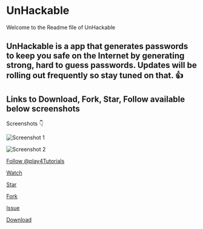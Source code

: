 # UnHackable

Welcome to the Readme file of UnHackable

UnHackable is a app that generates passwords to keep you safe on the Internet by generating strong, hard to guess passwords.
Updates will be rolling out frequently so stay tuned on that. :+1:
---
Links to Download, Fork, Star, Follow available below screenshots
---
Screenshots :point_down:

![Screenshot 1](https://github.com/play4Tutorials/private-items-files-images/blob/main/1.jpg)

![Screenshot 2](https://github.com/play4Tutorials/private-items-files-images/blob/main/2.jpg)

<a class="github-button" href="https://github.com/play4Tutorials" data-color-scheme="no-preference: dark; light: dark; dark: dark;" data-size="large" aria-label="Follow @play4Tutorials on GitHub">Follow @play4Tutorials</a>

<a class="github-button" href="https://github.com/play4Tutorials/UnHackable/subscription" data-color-scheme="no-preference: dark; light: dark; dark: dark;" data-icon="octicon-eye" data-size="large" aria-label="Watch play4Tutorials/UnHackable on GitHub">Watch</a>

<a class="github-button" href="https://github.com/play4Tutorials/UnHackable" data-color-scheme="no-preference: dark; light: dark; dark: dark;" data-icon="octicon-star" data-size="large" aria-label="Star play4Tutorials/UnHackable on GitHub">Star</a>

<a class="github-button" href="https://github.com/play4Tutorials/UnHackable/fork" data-color-scheme="no-preference: dark; light: dark; dark: dark;" data-icon="octicon-repo-forked" data-size="large" aria-label="Fork play4Tutorials/UnHackable on GitHub">Fork</a>

<a class="github-button" href="https://github.com/play4Tutorials/UnHackable/issues" data-color-scheme="no-preference: dark; light: dark; dark: dark;" data-icon="octicon-issue-opened" data-size="large" aria-label="Issue play4Tutorials/UnHackable on GitHub">Issue</a>

<a class="github-button" href="https://github.com/play4Tutorials/UnHackable/archive/master.zip" data-color-scheme="no-preference: dark; light: dark; dark: dark;" data-icon="octicon-download" data-size="large" aria-label="Download play4Tutorials/UnHackable on GitHub">Download</a>

